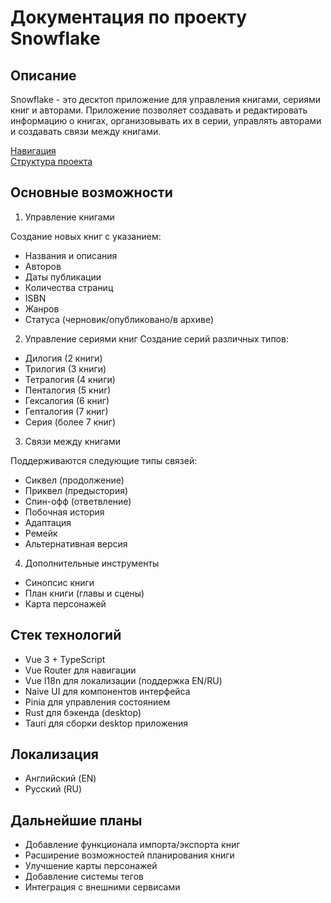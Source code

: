 # Документация по проекту Snowflake

## Описание

Snowflake - это десктоп приложение для управления книгами, сериями книг и авторами. Приложение позволяет создавать и редактировать информацию о книгах, организовывать их в серии, управлять авторами и создавать связи между книгами.

[Навигация](navigation.md)  
[Структура проекта](structure.md)

## Основные возможности

1. Управление книгами

Создание новых книг с указанием:

- Названия и описания
- Авторов
- Даты публикации
- Количества страниц
- ISBN
- Жанров
- Статуса (черновик/опубликовано/в архиве)

2. Управление сериями книг
   Создание серий различных типов:

- Дилогия (2 книги)
- Трилогия (3 книги)
- Тетралогия (4 книги)
- Пенталогия (5 книг)
- Гексалогия (6 книг)
- Гепталогия (7 книг)
- Серия (более 7 книг)

3. Связи между книгами

Поддерживаются следующие типы связей:

- Сиквел (продолжение)
- Приквел (предыстория)
- Спин-офф (ответвление)
- Побочная история
- Адаптация
- Ремейк
- Альтернативная версия

4. Дополнительные инструменты

- Синопсис книги
- План книги (главы и сцены)
- Карта персонажей

## Стек технологий

- Vue 3 + TypeScript
- Vue Router для навигации
- Vue I18n для локализации (поддержка EN/RU)
- Naive UI для компонентов интерфейса
- Pinia для управления состоянием
- Rust для бэкенда (desktop)
- Tauri для сборки desktop приложения

## Локализация

- Английский (EN)
- Русский (RU)

## Дальнейшие планы

- Добавление функционала импорта/экспорта книг
- Расширение возможностей планирования книги
- Улучшение карты персонажей
- Добавление системы тегов
- Интеграция с внешними сервисами
